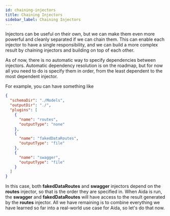```yaml
---
id: chaining-injectors
title: Chaining Injectors
sidebar_label: Chaining Injectors
---
```


Injectors can be useful on their own, but we can make them even more powerful and cleanly separated if we can chain them. This can enable each injector to have a single responsibility, and we can build a more complex result by chaining injectors and building on top of each other.

As of now, there is no automatic way to specify dependencies between injectors. Automatic dependency resolution is on the roadmap, but for now all you need to do is specify them in order, from the least dependent to the most dependent injector.

For example, you can have something like

```json
{
  "schemaDir": "./Models",
  "outputDir": "./",
  "plugins": [
    {
      "name": "routes",
      "outputType": "none"
    },
    {
      "name": "fakedDataRoutes",
      "outputType": "file"
    },
    {
      "name": "swagger",
      "outputType": "file"
    }
  ]
}
```

In this case, both **fakedDataRoutes** and **swagger** injectors depend on the **routes** injector, so that is the order they are specified in. When Aida is run, the **swagger** and **fakedDataRoutes** will have access to the result generated by the **routes** injector. All we have remaining is to combine everything we have learned so far into a real-world use case for Aida, so let's do that now.